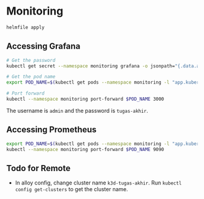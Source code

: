 # Monitoring

```bash
helmfile apply
```

## Accessing Grafana

```bash
# Get the password
kubectl get secret --namespace monitoring grafana -o jsonpath="{.data.admin-password}" | base64 --decode ; echo

# Get the pod name
export POD_NAME=$(kubectl get pods --namespace monitoring -l "app.kubernetes.io/name=grafana,app.kubernetes.io/instance=grafana" -o jsonpath="{.items[0].metadata.name}")

# Port forward
kubectl --namespace monitoring port-forward $POD_NAME 3000
```

The username is `admin` and the password is `tugas-akhir`.

## Accessing Prometheus

```bash
export POD_NAME=$(kubectl get pods --namespace monitoring -l "app.kubernetes.io/name=prometheus,app.kubernetes.io/instance=prometheus" -o jsonpath="{.items[0].metadata.name}")
kubectl --namespace monitoring port-forward $POD_NAME 9090
```

## Todo for Remote

- In alloy config, change cluster name `k3d-tugas-akhir`. Run `kubectl config get-clusters` to get the cluster name.
